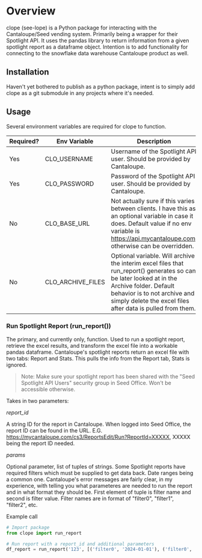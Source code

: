 # Overview

clope (see-lope) is a Python package for interacting with the Cantaloupe/Seed vending system. Primarily being a wrapper for their Spotlight API. It uses the pandas library to return information from a given spotlight report as a dataframe object. Intention is to add functionality for connecting to the snowflake data warehouse Cantaloupe product as well.

## Installation

Haven't yet bothered to publish as a python package, intent is to simply add clope as a git submodule in any projects where it's needed.

## Usage

Several environment variables are required for clope to function.

| Required? | Env Variable | Description |
| --------- | ------------ | ----------- |
| Yes       | CLO_USERNAME | Username of the Spotlight API user. Should be provided by Cantaloupe. |
| Yes       | CLO_PASSWORD | Password of the Spotlight API user. Should be provided by Cantaloupe. |
| No        | CLO_BASE_URL | Not actually sure if this varies between clients. I have this as an optional variable in case it does. Default value if no env variable is <https://api.mycantaloupe.com>, otherwise can be overridden. |
| No        | CLO_ARCHIVE_FILES | Optional variable. Will archive the interim excel files that run_report() generates so can be later looked at in the Archive folder. Default behavior is to not archive and simply delete the excel files after data is pulled from them. |

### Run Spotlight Report (run_report())

The primary, and currently only, function. Used to run a spotlight report, retrieve the excel results, and transform the excel file into a workable pandas dataframe. Cantaloupe's spotlight reports return an excel file with two tabs: Report and Stats. This pulls the info from the Report tab, Stats is ignored.

> Note: Make sure your spotlight report has been shared with the "Seed Spotlight API Users" security group in Seed Office. Won't be accessible otherwise.

Takes in two parameters:

*report_id*

A string ID for the report in Cantaloupe. When logged into Seed Office, the report ID can be found in the URL. E.G. <https://mycantaloupe.com/cs3/ReportsEdit/Run?ReportId=XXXXX>, XXXXX being the report ID needed.

*params*

Optional parameter, list of tuples of strings. Some Spotlight reports have required filters which must be supplied to get data back. Date ranges being a common one. Cantaloupe's error messages are fairly clear, in my experience, with telling you what parameteres are needed to run the report and in what format they should be. First element of tuple is filter name and second is filter value. Filter names are in format of "filter0", "filter1", "filter2", etc.

Example call

```python
# Import package
from clope import run_report

# Run report with a report_id and additional parameters
df_report = run_report('123', [('filter0', '2024-01-01'), ('filter0', '2024-01-31')])
```
